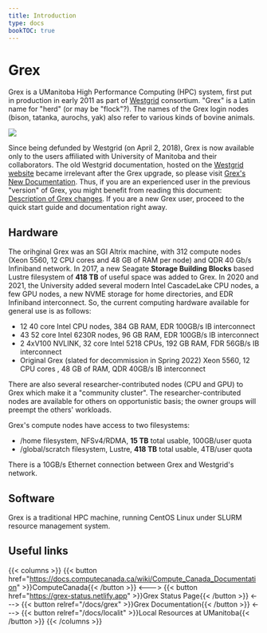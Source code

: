 ```yaml
---
title: Introduction
type: docs
bookTOC: true
---
```


# Grex

Grex is a UManitoba High Performance Computing (HPC) system, first put in production in early 2011 as part of [Westgrid](https://www.westgrid.ca/) consortium.  "Grex" is a Latin name for "herd" (or may be "flock"?). The names of the Grex login nodes (bison, tatanka, aurochs, yak) also refer to various kinds of bovine animals.

![](grex-room-2020.png)

Since being defunded by Westgrid (on April 2, 2018), Grex is now available only to the users affiliated with University of Manitoba and their collaborators. The old Westgrid documentation, hosted on the [Westgrid website](https://www.westgrid.ca) became irrelevant after the Grex upgrade, so please visit [Grex's New Documentation](/doc/docs/grex). Thus, if you are an experienced user in the previous "version" of Grex, you might benefit from reading this document: [Description of Grex changes](/doc/docs/longread/). If you are a new Grex user, proceed to the quick start guide and documentation right away.

## Hardware 

The orihginal Grex was an SGI Altrix machine, with 312 compute nodes (Xeon 5560, 12 CPU cores and 48 GB of RAM per node) and QDR 40 Gb/s Infiniband network. In 2017, a new Seagate **Storage Building Blocks** based Lustre filesystem of **418 TB** of useful space was added to Grex. In 2020 and 2021, the University added several modern Intel CascadeLake CPU nodes, a few GPU nodes, a new NVME storage for home directories, and EDR Infiniband interconnect. So, the current computing hardware available for general use is as follows:

- 12 40 core Intel CPU nodes, 384 GB RAM, EDR 100GB/s IB interconnect
- 43 52 core Intel 6230R nodes, 96 GB RAM, EDR 100GB/s IB interconnect
- 2 4xV100 NVLINK, 32 core Intel 5218 CPUs, 192 GB RAM, FDR 56GB/s IB interconnect
- Original Grex (slated for decommission in Spring 2022) Xeon 5560, 12 CPU cores , 48 GB of RAM, QDR 40GB/s IB interconnect

There are also  several researcher-contributed nodes (CPU and GPU) to Grex which make it a "community cluster". The researcher-contributed nodes are available for others on opportunistic basis; the owner groups will preempt the others' workloads.

Grex's compute nodes have access to two filesystems: 

- /home filesystem, NFSv4/RDMA, **15 TB** total usable, 100GB/user quota
- /global/scratch filesystem, Lustre, **418 TB** total usable, 4TB/user quota

There is a 10GB/s Ethernet connection between Grex and Westgrid's network.

## Software

Grex is a traditional HPC machine, running CentOS Linux under SLURM resource management system.

## Useful links

{{< columns >}}
{{< button href="https://docs.computecanada.ca/wiki/Compute_Canada_Documentation" >}}ComputeCanada{{< /button >}}
<--->
{{< button href="https://grex-status.netlify.app" >}}Grex Status Page{{< /button >}}
<--->
{{< button relref="/docs/grex"  >}}Grex Documentation{{< /button >}}
<--->
{{< button relref="/docs/localit"  >}}Local Resources at UManitoba{{< /button >}}
{{< /columns >}}
